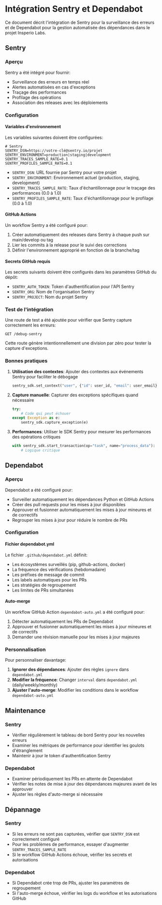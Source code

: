 # Intégration Sentry et Dependabot

Ce document décrit l'intégration de Sentry pour la surveillance des erreurs et de Dependabot pour la gestion automatisée des dépendances dans le projet Insperio Labs.

## Sentry

### Aperçu

Sentry a été intégré pour fournir:
- Surveillance des erreurs en temps réel
- Alertes automatisées en cas d'exceptions
- Traçage des performances 
- Profilage des opérations
- Association des releases avec les déploiements

### Configuration

#### Variables d'environnement

Les variables suivantes doivent être configurées:

```env
# Sentry
SENTRY_DSN=https://votre-clé@sentry.io/projet
SENTRY_ENVIRONMENT=production|staging|development
SENTRY_TRACES_SAMPLE_RATE=0.1
SENTRY_PROFILES_SAMPLE_RATE=0.1
```

- `SENTRY_DSN`: URL fournie par Sentry pour votre projet
- `SENTRY_ENVIRONMENT`: Environnement actuel (production, staging, development)
- `SENTRY_TRACES_SAMPLE_RATE`: Taux d'échantillonnage pour le traçage des performances (0.0 à 1.0)
- `SENTRY_PROFILES_SAMPLE_RATE`: Taux d'échantillonnage pour le profilage (0.0 à 1.0)

#### GitHub Actions

Un workflow Sentry a été configuré pour:
1. Créer automatiquement des releases dans Sentry à chaque push sur main/develop ou tag
2. Lier les commits à la release pour le suivi des corrections
3. Définir l'environnement approprié en fonction de la branche/tag

#### Secrets GitHub requis

Les secrets suivants doivent être configurés dans les paramètres GitHub du dépôt:

- `SENTRY_AUTH_TOKEN`: Token d'authentification pour l'API Sentry
- `SENTRY_ORG`: Nom de l'organisation Sentry
- `SENTRY_PROJECT`: Nom du projet Sentry

### Test de l'intégration

Une route de test a été ajoutée pour vérifier que Sentry capture correctement les erreurs:

```
GET /debug-sentry
```

Cette route génère intentionnellement une division par zéro pour tester la capture d'exceptions.

### Bonnes pratiques

1. **Utilisation des contextes**: Ajouter des contextes aux événements Sentry pour faciliter le débogage
   ```python
   sentry_sdk.set_context("user", {"id": user_id, "email": user_email})
   ```

2. **Capture manuelle**: Capturer des exceptions spécifiques quand nécessaire
   ```python
   try:
       # Code qui peut échouer
   except Exception as e:
       sentry_sdk.capture_exception(e)
   ```

3. **Performances**: Utiliser le SDK Sentry pour mesurer les performances des opérations critiques
   ```python
   with sentry_sdk.start_transaction(op="task", name="process_data"):
       # Logique critique
   ```

## Dependabot

### Aperçu

Dependabot a été configuré pour:
- Surveiller automatiquement les dépendances Python et GitHub Actions
- Créer des pull requests pour les mises à jour disponibles
- Approuver et fusionner automatiquement les mises à jour mineures et de correctifs
- Regrouper les mises à jour pour réduire le nombre de PRs

### Configuration

#### Fichier dependabot.yml

Le fichier `.github/dependabot.yml` définit:
- Les écosystèmes surveillés (pip, github-actions, docker)
- La fréquence des vérifications (hebdomadaire)
- Les préfixes de message de commit
- Les labels automatiques pour les PRs
- Les stratégies de regroupement
- Les limites de PRs simultanées

#### Auto-merge

Un workflow GitHub Action `dependabot-auto.yml` a été configuré pour:
1. Détecter automatiquement les PRs de Dependabot
2. Approuver et fusionner automatiquement les mises à jour mineures et de correctifs
3. Demander une révision manuelle pour les mises à jour majeures

### Personnalisation

Pour personnaliser davantage:

1. **Ignorer des dépendances**: Ajouter des règles `ignore` dans `dependabot.yml`
2. **Modifier la fréquence**: Changer `interval` dans `dependabot.yml` (daily/weekly/monthly)
3. **Ajuster l'auto-merge**: Modifier les conditions dans le workflow `dependabot-auto.yml`

## Maintenance

### Sentry

- Vérifier régulièrement le tableau de bord Sentry pour les nouvelles erreurs
- Examiner les métriques de performance pour identifier les goulots d'étranglement
- Maintenir à jour le token d'authentification Sentry

### Dependabot

- Examiner périodiquement les PRs en attente de Dependabot
- Vérifier les notes de mise à jour des dépendances majeures avant de les approuver
- Ajuster les règles d'auto-merge si nécessaire

## Dépannage

### Sentry

- Si les erreurs ne sont pas capturées, vérifier que `SENTRY_DSN` est correctement configuré
- Pour les problèmes de performance, essayer d'augmenter `SENTRY_TRACES_SAMPLE_RATE`
- Si le workflow GitHub Actions échoue, vérifier les secrets et autorisations

### Dependabot

- Si Dependabot crée trop de PRs, ajuster les paramètres de regroupement
- Si l'auto-merge échoue, vérifier les logs du workflow et les autorisations GitHub